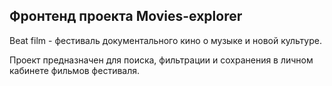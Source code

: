 ## Фронтенд проекта Movies-explorer
   
Beat film - фестиваль документального кино о музыке и новой культуре.

Проект предназначен для поиска, фильтрации и сохранения в личном кабинете фильмов фестиваля.

